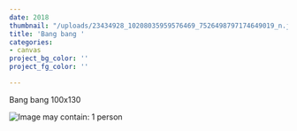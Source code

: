 ```yaml
---
date: 2018
thumbnail: "/uploads/23434928_10208035959576469_7526498797174649019_n.jpg"
title: 'Bang bang '
categories:
- canvas
project_bg_color: ''
project_fg_color: ''

---
```

Bang bang 100x130

![Image may contain: 1 person](https://scontent-amt2-1.xx.fbcdn.net/v/t1.0-9/23434928_10208035959576469_7526498797174649019_n.jpg?_nc_cat=104&_nc_oc=AQmzu3v8KYARKlUzzgwuH2JkVJUnHidBiGcaHclxUghPcchQ-arvYyK4OfEa9RBF-3A&_nc_ht=scontent-amt2-1.xx&oh=782dd1f0feb4ea124d706085fada1c68&oe=5D7F7E07)